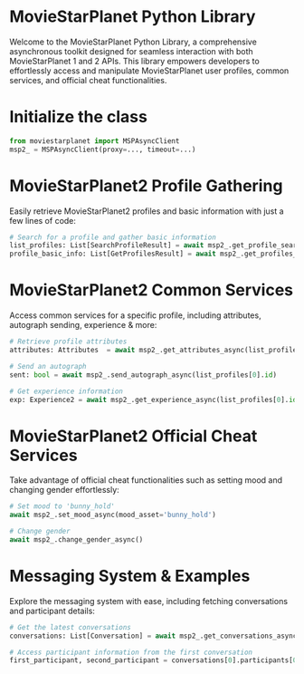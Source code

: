 # MovieStarPlanet Python Library
Welcome to the MovieStarPlanet Python Library, a comprehensive asynchronous toolkit designed for seamless interaction with both MovieStarPlanet 1 and 2 APIs. This library empowers developers to effortlessly access and manipulate MovieStarPlanet user profiles, common services, and official cheat functionalities.

# Initialize the class
```python
from moviestarplanet import MSPAsyncClient
msp2_ = MSPAsyncClient(proxy=..., timeout=...)
```

# MovieStarPlanet2 Profile Gathering
Easily retrieve MovieStarPlanet2 profiles and basic information with just a few lines of code:
```python
# Search for a profile and gather basic information
list_profiles: List[SearchProfileResult] = await msp2_.get_profile_search_async(server="fr", username="poupinie")
profile_basic_info: List[GetProfilesResult] = await msp2_.get_profiles_async([list_profiles[0].id])
```

# MovieStarPlanet2 Common Services
Access common services for a specific profile, including attributes, autograph sending, experience & more:
```python
# Retrieve profile attributes
attributes: Attributes  = await msp2_.get_attributes_async(list_profiles[0].id)

# Send an autograph
sent: bool = await msp2_.send_autograph_async(list_profiles[0].id)

# Get experience information
exp: Experience2 = await msp2_.get_experience_async(list_profiles[0].id)
```

# MovieStarPlanet2 Official Cheat Services
Take advantage of official cheat functionalities such as setting mood and changing gender effortlessly:
```python
# Set mood to 'bunny_hold'
await msp2_.set_mood_async(mood_asset='bunny_hold')

# Change gender
await msp2_.change_gender_async()
```

 # Messaging System & Examples
 Explore the messaging system with ease, including fetching conversations and participant details:
 ```python
# Get the latest conversations
conversations: List[Conversation] = await msp2_.get_conversations_async(size=10)

# Access participant information from the first conversation
first_participant, second_participant = conversations[0].participants[0], conversations[0].participants[1]
```
